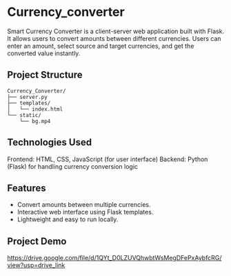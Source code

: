 # Currency_converter
Smart Currency Converter is a client-server web application built with Flask. It allows users to convert amounts between different currencies. Users can enter an amount, select source and target currencies, and get the converted value instantly.

## Project Structure 
```
Currency_Converter/
├── server.py          
├── templates/         
│   └── index.html     
└── static/            
    └── bg.mp4         
```
## Technologies Used
Frontend: HTML, CSS, JavaScript (for user interface)
Backend: Python (Flask) for handling currency conversion logic

## Features
- Convert amounts between multiple currencies.
- Interactive web interface using Flask templates.
- Lightweight and easy to run locally.

## Project Demo
https://drive.google.com/file/d/1QYt_D0LZUVQhwbtWsMegDFePxAybfcRG/view?usp=drive_link
